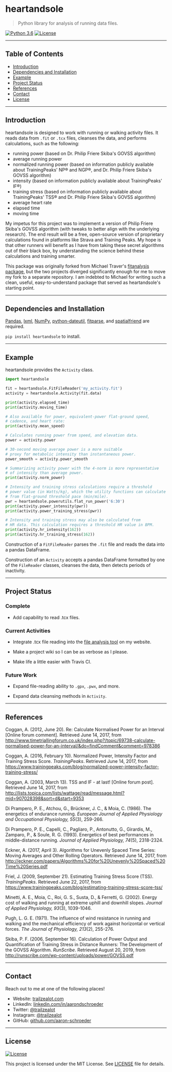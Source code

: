 # heartandsole

> Python library for analysis of running data files.

[![Python 3.6](https://img.shields.io/badge/python-3.6-blue.svg)](https://www.python.org/downloads/release/python-360/)
[![License](http://img.shields.io/:license-mit-blue.svg)](http://badges.mit-license.org)

---

## Table of Contents                                                                    
- [Introduction](#introduction)
- [Dependencies and Installation](#dependencies-and-installation)
- [Example](#example)
- [Project Status](#project-status)
- [References](#references)
- [Contact](#contact)
- [License](#license)

---

## Introduction

heartandsole is designed to work with running or walking activity files.
It reads data from `.fit` or `.tcx` files, cleanses the data, and performs
calculations, such as the following:
- running power (based on Dr. Philip Friere Skiba's GOVSS algorithm)
- average running power
- normalized running power (based on information publicly available about
  TrainingPeaks' NP® and NGP®, and Dr. Philip Friere Skiba's GOVSS algorithm)
- intensity (based on information publicly available about TrainingPeaks' IF®)
- training stress (based on information publicly available about
  TrainingPeaks' TSS® and Dr. Philip Friere Skiba's GOVSS algorithm)
- average heart rate
- elapsed time
- moving time

My impetus for this project was to implement a version of Philip Friere Skiba's 
GOVSS algorithm (with tweaks to better align with the underlying research). 
The end result will be a free, open-source version of proprietary calculations
found in platforms like Strava and Training Peaks. My hope is that other runners
will benefit as I have from taking these secret algorithms out of their black box, 
by understanding the science behind these calculations and training smarter.

This package was originally forked from Michael Traver's 
[fitanalysis package](https://github.com/mtraver/python-fitanalysis), but the two
projects diverged significantly enough for me to move my fork to a separate 
repository. I am indebted to Michael for writing such a clean, useful,
easy-to-understand package that served as heartandsole's starting point.

---

## Dependencies and Installation

[Pandas](http://pandas.pydata.org/), [lxml](https://lxml.de/), [NumPy](http://www.numpy.org/), 
[python-dateutil](https://dateutil.readthedocs.io/en/stable/), [fitparse](https://github.com/dtcooper/python-fitparse), 
and [spatialfriend](https://github.com/aaron-schroeder/spatialfriend) are required.

`pip install heartandsole` to install.

---

## Example

heartandsole provides the `Activity` class.

```python
import heartandsole

fit = heartandsole.FitFileReader('my_activity.fit')
activity = heartandsole.Activity(fit.data)

print(activity.elapsed_time)
print(activity.moving_time)

# Also available for power, equivalent-power flat-ground speed,
# cadence, and heart rate:
print(activity.mean_speed)

# Calculates running power from speed, and elevation data.
power = activity.power

# 30-second moving average power is a more suitable
# proxy for metabolic intensity than instantaneous power.
power_smooth = activity.power_smooth

# Summarizing activity power with the 4-norm is more representative
# of intensity than average power.
print(activity.norm_power)

# Intensity and training stress calculations require a threshold 
# power value (in Watts/kg), which the utility functions can calculate
# from flat-ground threshold pace (min/mile).
pwr = heartandsole.powerutils.flat_run_power('6:30')
print(activity.power_intensity(pwr))
print(activity.power_training_stress(pwr))

# Intensity and training stress may also be calculated from
# HR data. This calculation requires a threshold HR value in BPM.
print(activity.hr_intensity(162))
print(activity.hr_training_stress(162))
```

Construction of a `FitFileReader` parses the `.fit` file and reads the 
data into a pandas DataFrame.

Construction of an `Activity` accepts a pandas DataFrame formatted by one
of the `FileReader` classes, cleanses the data, then detects periods of inactivity.

---

## Project Status

### Complete

- Add capability to read .tcx files.

### Current Activities

- Integrate .tcx file reading into the [file analysis tool](https://trailzealot.com/training/analyze)
  on my website.

- Make a project wiki so I can be as verbose as I please.

- Make life a little easier with Travis CI.

### Future Work

- Expand file-reading ability to `.gpx`, `.pwx`, and more.

- Expand data cleansing methods in `Activity`.

---

## References

Coggan, A. (2012, June 20). Re: Calculate Normalised Power for an Interval [Online forum comment]. Retrieved June 14, 2017, from http://www.timetriallingforum.co.uk/index.php?/topic/69738-calculate-normalised-power-for-an-interval/&do=findComment&comment=978386

Coggan, A. (2016, February 10). Normalized Power, Intensity Factor and Training Stress Score. _TrainingPeaks_. Retrieved June 14, 2017, from
https://www.trainingpeaks.com/blog/normalized-power-intensity-factor-training-stress/

Coggan, A. (2003, March 13). TSS and IF - at last! [Online forum post]. Retrieved June 14, 2017, from http://lists.topica.com/lists/wattage/read/message.html?mid=907028398&sort=d&start=9353

Di Prampero, P. E., Atchou, G., Brückner, J. C., & Moia, C. (1986). The energetics of endurance running. _European Journal of Applied Physiology and Occupational Physiology, 55_(3), 259-266.

Di Prampero, P. E., Capelli, C., Pagliaro, P., Antonutto, G., Girardis, M., Zamparo, P., & Soule, R. G. (1993). Energetics of best performances in middle-distance running. _Journal of Applied Physiology, 74_(5), 2318-2324.

Eckner, A. (2017, April 3). Algorithms for Unevenly Spaced Time Series: Moving Averages and Other Rolling Operators. Retrieved June 14, 2017, from http://eckner.com/papers/Algorithms%20for%20Unevenly%20Spaced%20Time%20Series.pdf

Friel, J. (2009, September 21). Estimating Training Stress Score (TSS). _TrainingPeaks_. Retrieved June 22, 2017, from https://www.trainingpeaks.com/blog/estimating-training-stress-score-tss/

Minetti, A. E., Moia, C., Roi, G. S., Susta, D., & Ferretti, G. (2002). Energy cost of walking and running at extreme uphill and downhill slopes. _Journal of Applied Physiology, 93_(3), 1039-1046.

Pugh, L. G. E. (1971). The influence of wind resistance in running and walking and the mechanical efficiency of work against horizontal or vertical forces. _The Journal of Physiology, 213_(2), 255-276.

Skiba, P. F. (2006, September 16). Calculation of Power Output and Quantification of Training Stress in Distance Runners: The Development of the GOVSS Algorithm. _RunScribe_. Retrieved August 20, 2019, from http://runscribe.com/wp-content/uploads/power/GOVSS.pdf

---

## Contact

Reach out to me at one of the following places!

- Website: <a href="https://trailzealot.com" target="_blank">trailzealot.com</a>
- LinkedIn: <a href="https://www.linkedin.com/in/aarondschroeder/" target="_blank">linkedin.com/in/aarondschroeder</a>
- Twitter: <a href="https://twitter.com/trailzealot" target="_blank">@trailzealot</a>
- Instagram: <a href="https://instagram.com/trailzealot" target="_blank">@trailzealot</a>
- GitHub: <a href="https://github.com/aaron-schroeder" target="_blank">github.com/aaron-schroeder</a>

---

## License

[![License](http://img.shields.io/:license-mit-blue.svg)](http://badges.mit-license.org)

This project is licensed under the MIT License. See
[LICENSE](https://github.com/aaron-schroeder/heartandsole/blob/master/LICENSE)
file for details.
